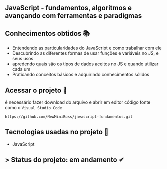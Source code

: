 ## JavaScript - fundamentos, algoritmos e avançando com ferramentas e paradigmas
## Conhecimentos obtidos 📚
- Entendendo as particularidades do JavaScript e como trabalhar com ele
- Descubrindo as diferentes formas de usar funções e variáveis no JS, e seus usos
- apredendo quais são os tipos de dados aceitos no JS e quando utilizar cada um
- Praticando conceitos básicos e adquirindo conhecimentos sólidos

## Acessar o projeto 📁
é necessário fazer download do arquivo e abrir em editor código fonte como o ``Visual Studio Code`` 

```
https://github.com/NewMiniBoss/javascript-fundamentos.git
```

## Tecnologias usadas no projeto 🚀
- JavaScript

## > Status do projeto: em andamento ✔
